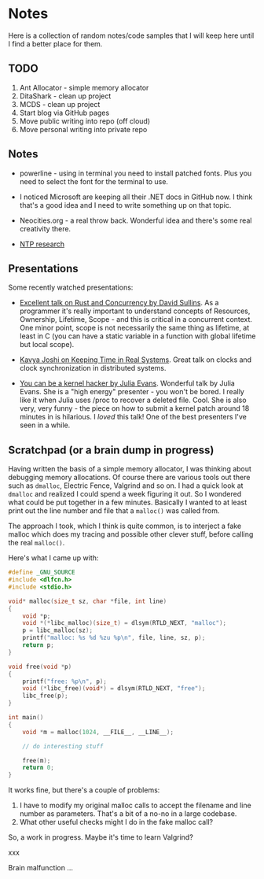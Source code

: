 # Notes

Here is a collection of random notes/code samples that I will keep
here until I find a better place for them.
    

## TODO

1. Ant Allocator - simple memory allocator
2. DitaShark - clean up project
3. MCDS - clean up project
4. Start blog via GitHub pages
5. Move public writing into repo (off cloud)
6. Move personal writing into private repo

## Notes

* powerline - using in terminal you need to install patched
  fonts. Plus you need to select the font for the terminal to use.

* I noticed Microsoft are keeping all their .NET docs in GitHub now. I
  think that's a good idea and I need to write something up on that
  topic.

* Neocities.org - a real throw back. Wonderful idea and there's some
  real creativity there. 

* [NTP research](https://www.eecis.udel.edu/~mills/ntp.html)

## Presentations

Some recently watched presentations:

* [Excellent talk on Rust and Concurrency by David
  Sullins](https://www.youtube.com/watch?v=oIikwmeGVYY). As a
  programmer it's really important to understand concepts of
  Resources, Ownership, Lifetime, Scope - and this is critical in a
  concurrent context. One minor point, scope is not necessarily the
  same thing as lifetime, at least in C (you can have a static
  variable in a function with global lifetime but local scope).

* [Kavya Joshi on Keeping Time in Real
  Systems](https://youtu.be/BRvj8PykSc4). Great talk on clocks and
  clock synchronization in distributed systems.
  
* [You can be a kernel hacker by Julia
  Evans](https://www.youtube.com/watch?v=0IQlpFWTFbM). Wonderful talk
  by Julia Evans. She is a "high energy" presenter - you won't be
  bored. I really like it when Julia uses /proc to recover a deleted
  file. Cool. She is also very, very funny - the piece on how to
  submit a kernel patch around 18 minutes in is hilarious. I _loved_
  this talk! One of the best presenters I've seen in a while.
  
## Scratchpad (or a brain dump in progress)

Having written the basis of a simple memory allocator, I was thinking
about debugging memory allocations. Of course there are various tools
out there such as `dmalloc`, Electric Fence, Valgrind and so on. I had a 
quick look at `dmalloc` and realized I could spend a week figuring it out. So
I wondered what could be put together in a few minutes. Basically I 
wanted to at least print out the line number and file that a `malloc()` was
called from. 

The approach I took, which I think is quite common, is to interject
a fake malloc which does my tracing and possible other clever stuff, 
before calling the real `malloc()`. 

Here's what I came up with:

``` C
#define _GNU_SOURCE
#include <dlfcn.h>
#include <stdio.h>

void* malloc(size_t sz, char *file, int line)
{
    void *p;
    void *(*libc_malloc)(size_t) = dlsym(RTLD_NEXT, "malloc");
    p = libc_malloc(sz);
    printf("malloc: %s %d %zu %p\n", file, line, sz, p);
    return p;
}

void free(void *p)
{
    printf("free: %p\n", p);
    void (*libc_free)(void*) = dlsym(RTLD_NEXT, "free");
    libc_free(p);
}

int main()
{
    void *m = malloc(1024, __FILE__, __LINE__);

    // do interesting stuff

    free(m);
    return 0;
}
```

It works fine, but there's a couple of problems:

1. I have to modify my original malloc calls to accept 
   the filename and line number as parameters. That's a bit
   of a no-no in a large codebase.
2. What other useful checks might I do in the fake malloc call?

So, a work in progress. Maybe it's time to learn Valgrind?
   

xxx

Brain malfunction ...

